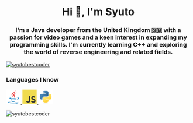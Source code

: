 <h1 align="center">Hi 👋, I'm Syuto</h1>
<h3 align="center">I'm a Java developer from the United Kingdom 🇬🇧 with a passion for video games and a keen interest in expanding my programming skills. I'm currently learning C++ and exploring the world of reverse engineering and related fields.</h3>

<p align="left"> <a href="https://github.com/ryo-ma/github-profile-trophy"><img src="https://github-profile-trophy.vercel.app/?username=syutobestcoder" alt="syutobestcoder" /></a> </p>


<h3 align="left">Languages I know</h3>
<p align="left"> <a href="https://www.java.com" target="_blank" rel="noreferrer"> <img src="https://raw.githubusercontent.com/devicons/devicon/master/icons/java/java-original.svg" alt="java" width="40" height="40"/> </a> <a href="https://developer.mozilla.org/en-US/docs/Web/JavaScript" target="_blank" rel="noreferrer"> <img src="https://raw.githubusercontent.com/devicons/devicon/master/icons/javascript/javascript-original.svg" alt="javascript" width="40" height="40"/> </a> <a href="https://www.python.org" target="_blank" rel="noreferrer"> <img src="https://raw.githubusercontent.com/devicons/devicon/master/icons/python/python-original.svg" alt="python" width="40" height="40"/> </a> </p>

<p><img align="center" src="https://github-readme-stats.vercel.app/api/top-langs?username=syutobestcoder&show_icons=true&locale=en&layout=compact" alt="syutobestcoder" /></p>

